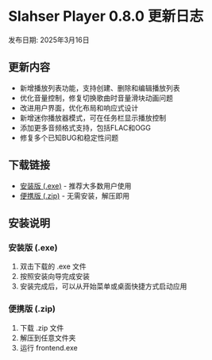 # Slahser Player 0.8.0 更新日志

发布日期: 2025年3月16日

## 更新内容

- 新增播放列表功能，支持创建、删除和编辑播放列表
- 优化音量控制，修复切换歌曲时音量滑块动画问题
- 改进用户界面，优化布局和响应式设计
- 新增迷你播放器模式，可在任务栏显示播放控制
- 添加更多音频格式支持，包括FLAC和OGG
- 修复多个已知BUG和稳定性问题

## 下载链接

- [安装版 (.exe)](https://github.com/slahserx/slahser_player/releases/download/v0.8.0/slahser_player_setup_0.8.0.exe) - 推荐大多数用户使用
- [便携版 (.zip)](https://github.com/slahserx/slahser_player/releases/download/v0.8.0/slahser_player_0.8.0_portable.zip) - 无需安装，解压即用

## 安装说明

### 安装版 (.exe)

1. 双击下载的 .exe 文件
2. 按照安装向导完成安装
3. 安装完成后，可以从开始菜单或桌面快捷方式启动应用

### 便携版 (.zip)

1. 下载 .zip 文件
2. 解压到任意文件夹
3. 运行 frontend.exe 
